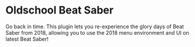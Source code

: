 # Oldschool Beat Saber
Go back in time. This plugin lets you re-experience the glory days of Beat Saber from 2018, allowing you to use the 2018 menu environment and UI on latest Beat Saber!
